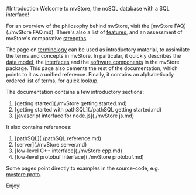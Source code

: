 #Introduction
Welcome to mvStore, the noSQL database with a SQL interface!

For an overview of the philosophy behind mvStore, visit the [mvStore FAQ](./mvStore FAQ.md).
There's also a list of [features](./features.md), and an assessment of mvStore's
comparative [strengths](./strengths.md).

The page on [terminology](./terminology.md) can be used as introductory material,
to assimilate the terms and concepts in mvStore. In particular, it quickly describes
the [data model](./terminology.md#essential-concepts-data-model), the [interfaces](./terminology.md#interfaces)
and the [software components](./terminology.md#software-components) in the mvStore package. This page also cements the rest of the 
documentation, which points to it as a unified reference. Finally, it contains
an alphabetically ordered [list of terms](./terminology.md#list-of-terms-in-alphabetical-order), for quick lookup.

The documentation contains a few introductory sections:  

1. [getting started](./mvStore getting started.md)  
2. [getting started with pathSQL](./pathSQL getting started.md)  
3. [javascript interface for node.js](./mvStore js.md)  

It also contains references:  

1. [pathSQL](./pathSQL reference.md)  
2. [server](./mvStore server.md)  
3. [low-level C++ interface](./mvStore cpp.md)  
4. [low-level protobuf interface](./mvStore protobuf.md)  

Some pages point directly to examples in the source-code, e.g. [mvstore.proto](./sources/mvstore_proto.html).

Enjoy!
